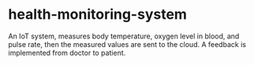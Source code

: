 # health-monitoring-system
An IoT system, measures body temperature, oxygen level in blood, and pulse rate, then the measured values are  sent to the cloud. A feedback is implemented from doctor to patient.
